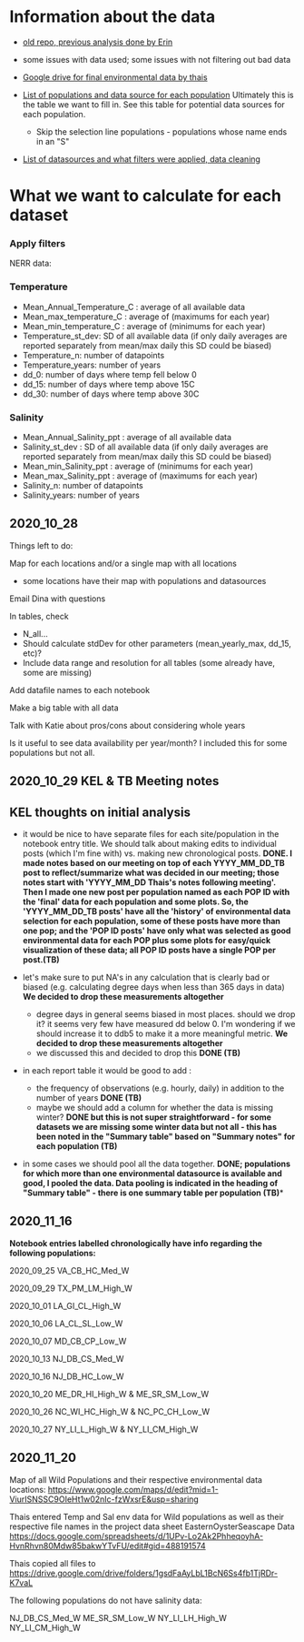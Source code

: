 
# Information about the data

- [old repo, previous analysis done by Erin](https://github.com/MarineEvoEcoLab/OysterGenomeProject/tree/master/popstructureOutliers/data/environment)
- some issues with data used; some issues with not filtering out bad data

- [Google drive for final environmental data by thais](https://drive.google.com/drive/folders/1gsdFaAyLbL1BcN6Ss4fb1TjRDr-K7vaL?usp=sharing)

- [List of populations and data source for each population](https://docs.google.com/spreadsheets/d/1UPv-Lo2Ak2PhheqoyhA-HvnRhvn80Mdw85bakwYTvFU/edit?pli=1#gid=488191574) Ultimately this is the table we want to fill in. See this table for potential data sources for each population.
  - Skip the selection line populations - populations whose name ends in an "S"

- [List of datasources and what filters were applied, data cleaning](https://docs.google.com/spreadsheets/d/1ySYfxii6Z8q7BmNCyhmOYNfLbcpDIpsFER24YW5m08M/edit#gid=1467712745)

# What we want to calculate for each dataset

### Apply filters

NERR data: 

### Temperature
* Mean_Annual_Temperature_C	: average of all available data
* Mean_max_temperature_C	: average of (maximums for each year)
* Mean_min_temperature_C	: average of (minimums for each year)
* Temperature_st_dev: SD of all available data (if only daily averages are reported separately from mean/max daily this SD could be biased)
* Temperature_n: number of datapoints
* Temperature_years: number of years
*	dd_0: number of days where temp fell below 0
* dd_15: number of days where temp above 15C
* dd_30: number of days where temp above 30C

### Salinity
* Mean_Annual_Salinity_ppt	: average of all available data
* Salinity_st_dev	: SD of all available data (if only daily averages are reported separately from mean/max daily this SD could be biased)
* Mean_min_Salinity_ppt	: average of (minimums for each year)
* Mean_max_Salinity_ppt : average of (maximums for each year)
* Salinity_n: number of datapoints
* Salinity_years: number of years



## 2020_10_28

Things left to do:

Map for each locations and/or a single map with all locations
* some locations have their map with populations and datasources

Email Dina with questions

In tables, check
* N_all...
* Should calculate stdDev for other parameters (mean_yearly_max, dd_15, etc)?
* Include data range and resolution for all tables (some already have, some are missing)

Add datafile names to each notebook

Make a big table with all data

Talk with Katie about pros/cons about considering whole years

Is it useful to see data availability per year/month? I included this for some populations but not all.


## 2020_10_29 KEL & TB Meeting notes

## KEL thoughts on initial analysis
- it would be nice to have separate files for each site/population in the notebook entry title. We should talk about making edits to individual posts (which I'm fine with) vs. making new chronological posts. **DONE. I made notes based on our meeting on top of each YYYY_MM_DD_TB post to reflect/summarize what was decided in our meeting; those notes start with 'YYYY_MM_DD Thais's notes following meeting'. Then I made one new post per population named as each POP ID with the 'final' data for each population and some plots. So, the 'YYYY_MM_DD_TB posts' have all the 'history' of environmental data selection for each population, some of these posts have more than one pop; and the 'POP ID posts' have only what was selected as good environmental data for each POP plus some plots for easy/quick visualization of these data; all POP ID posts have a single POP per post.(TB)**

- let's make sure to put NA's in any calculation that is clearly bad or biased (e.g. calculating degree days when less than 365 days in data) **We decided to drop these measurements altogether**
  - degree days in general seems biased in most places. should we drop it? it seems very few have measured dd below 0. I'm wondering if we should increase it to ddb5 to make it a more meaningful metric. **We decided to drop these measurements altogether**
  - we discussed this and decided to drop this **DONE (TB)**

- in each report table it would be good to add :
  - the frequency of observations (e.g. hourly, daily) in addition to the number of years **DONE (TB)**
  - maybe we should add a column for whether the data is missing winter? **DONE but this is not super straightforward - for some datasets we are missing some winter data but not all - this has been noted in the "Summary table" based on "Summary notes" for each population (TB)**
- in some cases we should pool all the data together. **DONE; populations for which more than one environmental datasource is available and good, I pooled the data. Data pooling is indicated in the heading of "Summary table" - there is one summary table per population (TB)***



## 2020_11_16

**Notebook entries labelled chronologically have info regarding the following populations:**

2020_09_25 VA_CB_HC_Med_W

2020_09_29 TX_PM_LM_High_W

2020_10_01 LA_GI_CL_High_W

2020_10_06 LA_CL_SL_Low_W

2020_10_07 MD_CB_CP_Low_W

2020_10_13 NJ_DB_CS_Med_W

2020_10_16 NJ_DB_HC_Low_W

2020_10_20 ME_DR_HI_High_W & ME_SR_SM_Low_W

2020_10_26 NC_WI_HC_High_W & NC_PC_CH_Low_W

2020_10_27 NY_LI_L_High_W & NY_LI_CM_High_W


## 2020_11_20

Map of all Wild Populations and their respective environmental data locations: https://www.google.com/maps/d/edit?mid=1-ViurISNSSC9OIeHt1w02nIc-fzWxsrE&usp=sharing

Thais entered Temp and Sal env data for Wild populations as well as their respective file names in the project data sheet EasternOysterSeascape Data https://docs.google.com/spreadsheets/d/1UPv-Lo2Ak2PhheqoyhA-HvnRhvn80Mdw85bakwYTvFU/edit#gid=488191574

Thais copied all files to https://drive.google.com/drive/folders/1gsdFaAyLbL1BcN6Ss4fb1TjRDr-K7vaL

The following populations do not have salinity data:

NJ_DB_CS_Med_W
ME_SR_SM_Low_W
NY_LI_LH_High_W
NY_LI_CM_High_W
